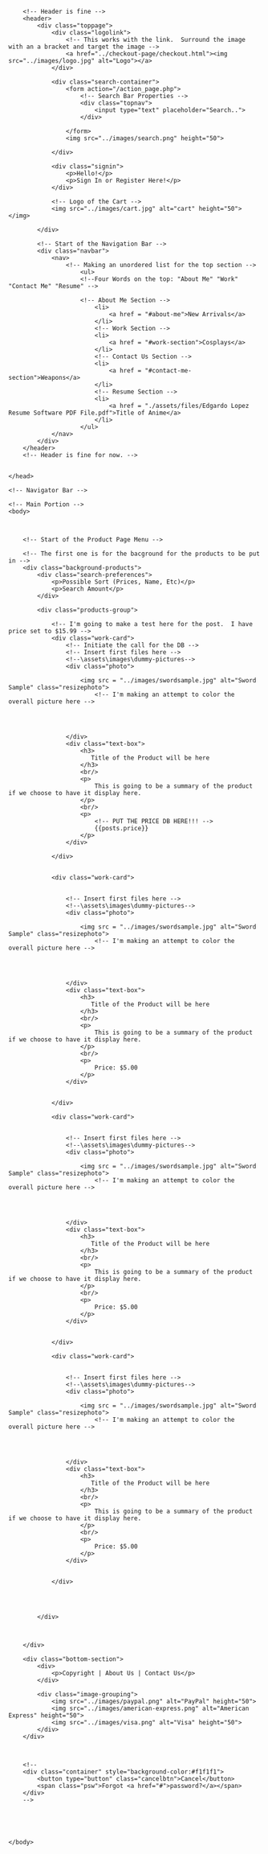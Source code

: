         <!-- Header is fine -->
        <header>
            <div class="toppage">
                <div class="logolink">
                    <!-- This works with the link.  Surround the image with an a bracket and target the image -->
                    <a href="../checkout-page/checkout.html"><img src="../images/logo.jpg" alt="Logo"></a>
                </div>

                <div class="search-container">
                    <form action="/action_page.php">
                        <!-- Search Bar Properties -->
                        <div class="topnav">
                            <input type="text" placeholder="Search..">
                        </div>
    
                    </form>    
                    <img src="../images/search.png" height="50">

                </div>

                <div class="signin">
                    <p>Hello!</p> 
                    <p>Sign In or Register Here!</p>
                </div>

                <!-- Logo of the Cart -->
                <img src="../images/cart.jpg" alt="cart" height="50"></img>
    
            </div>
    
            <!-- Start of the Navigation Bar -->
            <div class="navbar">
                <nav>
                    <!-- Making an unordered list for the top section -->
                        <ul>
                        <!--Four Words on the top: "About Me" "Work" "Contact Me" "Resume" -->
                    
                        <!-- About Me Section -->
                            <li>
                                <a href = "#about-me">New Arrivals</a>
                            </li>
                            <!-- Work Section -->
                            <li>
                                <a href = "#work-section">Cosplays</a>
                            </li>
                            <!-- Contact Us Section -->
                            <li>
                                <a href = "#contact-me-section">Weapons</a>
                            </li>
                            <!-- Resume Section -->
                            <li>
                                <a href = "./assets/files/Edgardo Lopez Resume Software PDF File.pdf">Title of Anime</a>
                            </li>
                        </ul>
                </nav>    
            </div>
        </header>
        <!-- Header is fine for now. -->

    
    </head>

    <!-- Navigator Bar -->

    <!-- Main Portion -->
    <body>



        <!-- Start of the Product Page Menu -->

        <!-- The first one is for the bacground for the products to be put in -->
        <div class="background-products">
            <div class="search-preferences">
                <p>Possible Sort (Prices, Name, Etc)</p>
                <p>Search Amount</p>
            </div>

            <div class="products-group">

                <!-- I'm going to make a test here for the post.  I have price set to $15.99 -->
                <div class="work-card">
                    <!-- Initiate the call for the DB -->
                    <!-- Insert first files here -->
                    <!--\assets\images\dummy-pictures-->
                    <div class="photo">
    
                        <img src = "../images/swordsample.jpg" alt="Sword Sample" class="resizephoto">
                            <!-- I'm making an attempt to color the overall picture here -->
    
    
                        
    
                    </div>
                    <div class="text-box">
                        <h3>
                           Title of the Product will be here
                        </h3>
                        <br/>
                        <p>
                            This is going to be a summary of the product if we choose to have it display here.
                        </p>
                        <br/>
                        <p>
                            <!-- PUT THE PRICE DB HERE!!! -->
                            {{posts.price}}
                        </p>
                    </div>
                    
                </div>


                <div class="work-card">
    

                    <!-- Insert first files here -->
                    <!--\assets\images\dummy-pictures-->
                    <div class="photo">
    
                        <img src = "../images/swordsample.jpg" alt="Sword Sample" class="resizephoto">
                            <!-- I'm making an attempt to color the overall picture here -->
    
    
                        
    
                    </div>
                    <div class="text-box">
                        <h3>
                           Title of the Product will be here
                        </h3>
                        <br/>
                        <p>
                            This is going to be a summary of the product if we choose to have it display here.
                        </p>
                        <br/>
                        <p>
                            Price: $5.00
                        </p>
                    </div>

                    
                </div>

                <div class="work-card">
    

                    <!-- Insert first files here -->
                    <!--\assets\images\dummy-pictures-->
                    <div class="photo">
    
                        <img src = "../images/swordsample.jpg" alt="Sword Sample" class="resizephoto">
                            <!-- I'm making an attempt to color the overall picture here -->
    
    
                        
    
                    </div>
                    <div class="text-box">
                        <h3>
                           Title of the Product will be here
                        </h3>
                        <br/>
                        <p>
                            This is going to be a summary of the product if we choose to have it display here.
                        </p>
                        <br/>
                        <p>
                            Price: $5.00
                        </p>
                    </div>

                    
                </div>
                
                <div class="work-card">
    

                    <!-- Insert first files here -->
                    <!--\assets\images\dummy-pictures-->
                    <div class="photo">
    
                        <img src = "../images/swordsample.jpg" alt="Sword Sample" class="resizephoto">
                            <!-- I'm making an attempt to color the overall picture here -->
    
    
                        
    
                    </div>
                    <div class="text-box">
                        <h3>
                           Title of the Product will be here
                        </h3>
                        <br/>
                        <p>
                            This is going to be a summary of the product if we choose to have it display here.
                        </p>
                        <br/>
                        <p>
                            Price: $5.00
                        </p>
                    </div>

                    
                </div>


    
    
            </div>



        </div>

        <div class="bottom-section">
            <div>
                <p>Copyright | About Us | Contact Us</p>
            </div>
    
            <div class="image-grouping">
                <img src="../images/paypal.png" alt="PayPal" height="50">
                <img src="../images/american-express.png" alt="American Express" height="50">
                <img src="../images/visa.png" alt="Visa" height="50">
            </div>    
        </div>



        <!--
        <div class="container" style="background-color:#f1f1f1">
            <button type="button" class="cancelbtn">Cancel</button>
            <span class="psw">Forgot <a href="#">password?</a></span>
        </div>
        -->





    </body>
